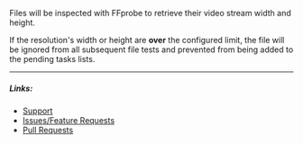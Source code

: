 
Files will be inspected with FFprobe to retrieve their video stream width and height.

If the resolution's width or height are **over** the configured limit,
the file will be ignored from all subsequent file tests and prevented from being added to the pending tasks lists.

---

##### Links:

- [Support](https://unmanic.app/discord)
- [Issues/Feature Requests](https://github.com/Josh5/unmanic.plugin.ignore_video_file_over_resolution/issues)
- [Pull Requests](https://github.com/Josh5/unmanic.plugin.ignore_video_file_over_resolution/pulls)
